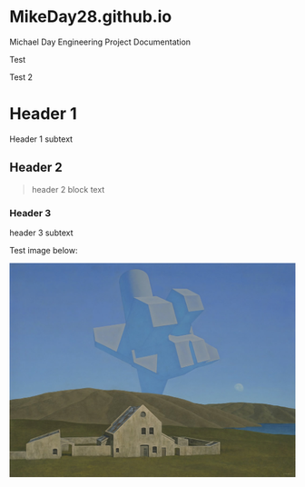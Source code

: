 # MikeDay28.github.io
Michael Day Engineering Project Documentation

Test

Test 2

# Header 1

Header 1 subtext

## Header 2

> header 2 block text

### Header 3

header 3 subtext


Test image below:

![check](100.jpg)

